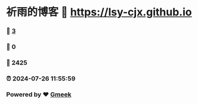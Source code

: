 # 祈雨的博客 :link: https://lsy-cjx.github.io 
### :page_facing_up: [3](https://lsy-cjx.github.io/tag.html) 
### :speech_balloon: 0 
### :hibiscus: 2425 
### :alarm_clock: 2024-07-26 11:55:59 
### Powered by :heart: [Gmeek](https://github.com/Meekdai/Gmeek)
